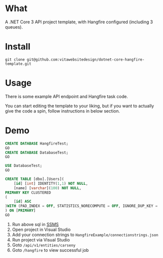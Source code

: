 # What
A .NET Core 3 API project template, with Hangfire configured (including 3 queues).

# Install
```console
git clone git@github.com:vitawebsitedesign/dotnet-core-hangfire-template.git
```

# Usage
There is some example API endpoint and Hangfire task code.

You can start editing the template to your liking, but if you want to actually give the code a spin, follow instructions in below section.

# Demo
```sql
CREATE DATABASE HangfireTest;
GO
CREATE DATABASE DatabaseTest;
GO

USE DatabaseTest;
GO

CREATE TABLE [dbo].[Users](
	[id] [int] IDENTITY(1,1) NOT NULL,
	[name] [varchar](100) NOT NULL,
PRIMARY KEY CLUSTERED 
(
	[id] ASC
)WITH (PAD_INDEX = OFF, STATISTICS_NORECOMPUTE = OFF, IGNORE_DUP_KEY = OFF, ALLOW_ROW_LOCKS = ON, ALLOW_PAGE_LOCKS = ON) ON [PRIMARY]
) ON [PRIMARY]
GO
```

1. Run above sql in [SSMS](https://docs.microsoft.com/en-us/sql/ssms/download-sql-server-management-studio-ssms?view=sql-server-ver15)
1. Open project in Visual Studio
1. Add your connection strings to `HangfireExample/connectionstrings.json`
1. Run project via Visual Studio
1. Goto `/api/v1/entities/carseny`
1. Goto `/hangfire` to view successful job
